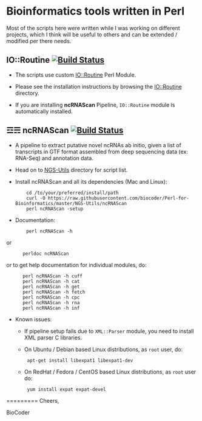 Bioinformatics tools written in Perl
====================================
Most of the scripts here were written while I was working on different projects, which I think will be useful to others and can be extended / modified per there needs.

IO::Routine [![Build Status](https://api.travis-ci.org/biocoder/Perl-for-Bioinformatics.png?branch=master)](https://travis-ci.org/biocoder/Perl-for-Bioinformatics)
----------------------------
* The scripts use custom [IO::Routine](https://github.com/biocoder/Perl-for-Bioinformatics/tree/master/IO-Routine) Perl Module.

* Please see the installation instructions by browsing the [IO::Routine](https://github.com/biocoder/Perl-for-Bioinformatics/tree/master/IO-Routine) directory.

* If you are installing **ncRNAScan** Pipeline, `IO::Routine` module is automatically installed.

☲☴ ncRNAScan [![Build Status](https://api.travis-ci.org/biocoder/Perl-for-Bioinformatics.png?branch=master)](https://travis-ci.org/biocoder/Perl-for-Bioinformatics)
--------------------------
* A pipeline to extract putative novel ncRNAs ab initio, given a list of transcripts in GTF format assembled from deep sequencing data (ex: RNA-Seq) and annotation data.

* Head on to [NGS-Utils](https://github.com/biocoder/Perl-for-Bioinformatics/tree/master/NGS-Utils) directory for script list.

* Install ncRNAScan and all its dependencies (Mac and Linux):

          cd /to/your/preferred/install/path
          curl -O https://raw.githubusercontent.com/biocoder/Perl-for-Bioinformatics/master/NGS-Utils/ncRNAScan
          perl ncRNAScan -setup

* Documentation:
          
          perl ncRNAScan -h
or

          perldoc ncRNAScan
or to get help documentation for individual modules, do:

      	  perl ncRNAScan -h cuff
      	  perl ncRNAScan -h cat
      	  perl ncRNAScan -h get
      	  perl ncRNAScan -h fetch
      	  perl ncRNAScan -h cpc
      	  perl ncRNAScan -h rna
      	  perl ncRNAScan -h inf
      	  
* Known issues:

     * If pipeline setup fails due to `XML::Parser` module, you need to install XML parser C libraries.
     * On Ubuntu / Debian based Linux distributions, as `root` user, do:
     
            apt-get install libexpat1 libexpat1-dev
                    
     * On RedHat / Fedora / CentOS based Linux distributions, as `root` user do:
     
            yum install expat expat-devel


=========
Cheers,

BioCoder
